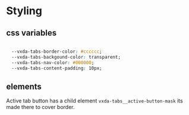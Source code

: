# Styling

## css variables
```css

  --vxda-tabs-border-color: #cccccc;
  --vxda-tabs-backgound-color: transparent;
  --vxda-tabs-nav-color: #000000;
  --vxda-tabs-content-padding: 10px;

```

## elements

Active tab button has a child element `vxda-tabs__active-button-mask` its made there to cover border. 